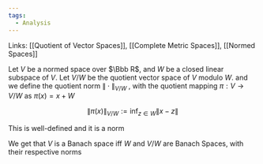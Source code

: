 ```yaml
---
tags:
  - Analysis
---
```

Links: [[Quotient of Vector Spaces]], [[Complete Metric Spaces]], [[Normed Spaces]]

Let $V$ be a normed space over $\Bbb R$, and $W$ be a closed linear subspace of $V$. Let $V/W$  be the quotient vector space of $V$ modulo $W$. and we define the quotient norm $\|\cdot \|_{V/W}$ , with the quotient mapping $\pi: V \to V/W$ as $\pi (x) = x + W$

$$
\|\pi(x)\|_{V/W} := \inf_{z \in W}\|x-z\|
$$

This is well-defined and it is a norm

We get that $V$ is a Banach space iff $W$ and $V/W$ are Banach Spaces, with their respective norms
